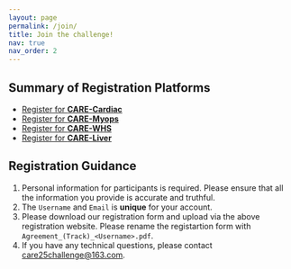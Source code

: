 ```yaml
---
layout: page
permalink: /join/
title: Join the challenge!
nav: true
nav_order: 2
---
```


## Summary of Registration Platforms
- [Register for **CARE-Cardiac**](http://zmic.org.cn/care_2025/eval/register?track=cardiac)
- [Register for **CARE-Myops**](http://zmic.org.cn/care_2025/eval/register?track=myops)
- [Register for **CARE-WHS**](http://zmic.org.cn/care_2025/eval/register?track=whs)
- [Register for **CARE-Liver**](http://zmic.org.cn/care_2025/eval/register?track=liver)

## Registration Guidance
1. Personal information for participants is required. Please ensure that all the information you provide is accurate and truthful.
2. The `Username` and `Email` is **unique** for your account.
3. Please download our registration form and upload via the above registration website. Please rename the registartion form with `Agreement_(Track)_<Username>.pdf`.
4. If you have any technical questions, please contact [care25challenge@163.com](mailto:care25challenge@163.com).
